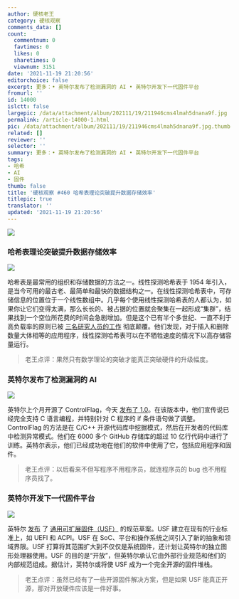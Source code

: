 ```yaml
---
author: 硬核老王
category: 硬核观察
comments_data: []
count:
  commentnum: 0
  favtimes: 0
  likes: 0
  sharetimes: 0
  viewnum: 3151
date: '2021-11-19 21:20:56'
editorchoice: false
excerpt: 更多：• 英特尔发布了检测漏洞的 AI • 英特尔开发下一代固件平台
fromurl: ''
id: 14000
islctt: false
largepic: /data/attachment/album/202111/19/211946cms4lmah5dnana9f.jpg
permalink: /article-14000-1.html
pic: /data/attachment/album/202111/19/211946cms4lmah5dnana9f.jpg.thumb.jpg
related: []
reviewer: ''
selector: ''
summary: 更多：• 英特尔发布了检测漏洞的 AI • 英特尔开发下一代固件平台
tags:
- 哈希
- AI
- 固件
thumb: false
title: '硬核观察 #460 哈希表理论突破提升数据存储效率'
titlepic: true
translator: ''
updated: '2021-11-19 21:20:56'
---
```


![](/data/attachment/album/202111/19/211946cms4lmah5dnana9f.jpg)


### 哈希表理论突破提升数据存储效率


![](/data/attachment/album/202111/19/212005e8uyea3qnux39xu8.jpg)


哈希表是最常用的组织和存储数据的方法之一。线性探测哈希表于 1954 年引入，是当今可用的最古老、最简单和最快的数据结构之一。在线性探测哈希表中，可存储信息的位置位于一个线性数组中。几乎每个使用线性探测哈希表的人都认为，如果你让它们变得太满，那么长长的、被占据的位置就会聚集在一起形成“集群”，结果找到一个空位所花费的时间会急剧增加。但是这个已有半个多世纪、一直不利于高负载率的原则已被 [三名研究人员的工作](https://news.mit.edu/2021/theoretical-breakthrough-hash-tables-could-boost-data-storage-1116) 彻底颠覆。他们发现，对于插入和删除数量大体相等的应用程序，线性探测哈希表可以在不牺牲速度的情况下以高存储容量运行。



> 
> 老王点评：果然只有数学理论的突破才能真正突破硬件的升级幅度。
> 
> 
> 


### 英特尔发布了检测漏洞的 AI


![](/data/attachment/album/202111/19/212019bzx6r2njo1x6joot.jpg)


英特尔上个月开源了 ControlFlag，今天 [发布了 1.0](https://github.com/IntelLabs/control-flag/releases/tag/v1.0)。在该版本中，他们宣传说已经完全支持 C 语言编程，并特别针对 C 程序的 if 条件语句做了调整。ControlFlag 的方法是在 C/C++ 开源代码库中挖掘模式，然后在开发者的代码库中检测异常模式。他们在 6000 多个 GitHub 存储库的超过 10 亿行代码中进行了训练。英特尔表示，他们已经成功地在他们的软件中使用了它，包括应用程序和固件。



> 
> 老王点评：以后看来不但写程序不用程序员，就连程序员的 bug 也不用程序员找了。
> 
> 
> 


### 英特尔开发下一代固件平台


![](/data/attachment/album/202111/19/212044yeebmd4yvm0n1yhm.jpg)


英特尔 [发布](https://www.phoronix.com/scan.php?page=news_item&px=Intel-USF-Firmware) 了 [通用可扩展固件（USF）](https://github.com/universalscalablefirmware) 的规范草案。USF 建立在现有的行业标准上，如 UEFI 和 ACPI。USF 在 SoC、平台和操作系统之间引入了新的抽象和领域界限。USF 打算将其范围扩大到不仅仅是系统固件，还计划让英特尔的独立图形处理器使用。USF 的目的是“开放”，但英特尔承认它由外部行业规范和他们的内部规范组成。据估计，英特尔或将使 USF 成为一个完全开源的固件堆栈。



> 
> 老王点评：虽然已经有了一些开源固件解决方案，但是如果 USF 能真正开源，那对开放硬件应该是一件好事。
> 
> 
>